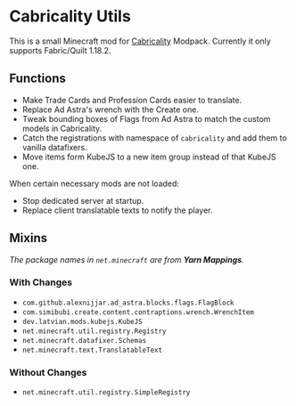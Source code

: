 # Cabricality Utils

This is a small Minecraft mod for [Cabricality](https://github.com/DM-Earth/Cabricality) Modpack. Currently it only supports Fabric/Quilt 1.18.2.

## Functions

- Make Trade Cards and Profession Cards easier to translate.
- Replace Ad Astra's wrench with the Create one.
- Tweak bounding boxes of Flags from Ad Astra to match the custom models in Cabricality.
- Catch the registrations with namespace of `cabricality` and add them to vanilla datafixers.
- Move items form KubeJS to a new item group instead of that KubeJS one.

When certain necessary mods are not loaded:

- Stop dedicated server at startup.
- Replace client translatable texts to notify the player.

## Mixins

*The package names in `net.minecraft` are from **Yarn Mappings**.*

### With Changes

- `com.github.alexnijjar.ad_astra.blocks.flags.FlagBlock`
- `com.simibubi.create.content.contraptions.wrench.WrenchItem`
- `dev.latvian.mods.kubejs.KubeJS`
- `net.minecraft.util.registry.Registry`
- `net.minecraft.datafixer.Schemas`
- `net.minecraft.text.TranslatableText`

### Without Changes

- `net.minecraft.util.registry.SimpleRegistry`